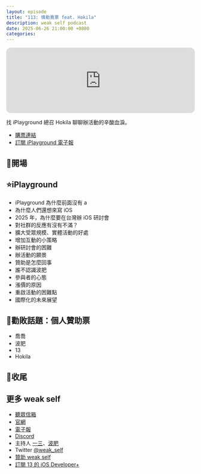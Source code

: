 ```yaml
---
layout: episode
title: "113: 情勒賣票 feat. Hokila"
description: weak self podcast
date: 2025-06-26 21:00:00 +0800
categories:
---
```


<iframe height="175" width="100%" title="媒體播放器" src="https://embed.podcasts.apple.com/us/podcast/113-%E6%83%85%E5%8B%92%E8%B3%A3%E7%A5%A8-feat-hokila/id1474108801?i=1000714670984&amp;l=zh-Hant-TW&amp;itscg=30200&amp;itsct=podcast_box_player&amp;ls=1&amp;mttnsubad=1000714670984&amp;theme=auto" id="embedPlayer" sandbox="allow-forms allow-popups allow-same-origin allow-scripts allow-top-navigation-by-user-activation" allow="autoplay *; encrypted-media *; clipboard-write" style="border: 0px; border-radius: 12px; width: 100%; height: 175px; max-width: 660px;"></iframe>

找 iPlayground 總召 Hokila 聊聊辦活動的辛酸血淚。

- [購票連結](https://iplayground.kktix.cc/events/2025general)
- [訂閱 iPlayground 電子報](https://iplayground.substack.com)

## 👋開場

## ⭐️iPlayground

- iPlayground 為什麼前面沒有 a
- 為什麼人們還想來寫 iOS
- 2025 年，為什麼要在台灣辦 iOS 研討會
- 對社群的反應有沒有不滿？
- 擴大受眾規模、實體活動的好處
- 增加互動的小策略
- 辦研討會的困難
- 辦活動的願景
- 贊助是怎麼回事
- 誰不認識波肥
- 參與者的心態
- 漲價的原因
- 重啟活動的困難點
- 國際化的未來展望

## 💸勸敗話題：個人贊助票

- 喬喬
- 波肥
- 13
- Hokila

## 👋收尾

## 更多 weak self

- [聽眾信箱](mailto:weakself.dev@gmail.com)
- [官網](https://weakself.dev)
- [電子報](https://weakself.substack.com)
- [Discord](https://discord.gg/KGdXZqXgFY)
- 主持人 [一三](https://twitter.com/ethanhuang13)、[波肥](https://twitter.com/PofatTseng)
- Twitter [@weak_self](https://twitter.com/weak_self)
- [贊助 weak self](https://weakself.dev/#donation)
- [訂閱 13 的 iOS Developer+](https://iosdeveloper.plus)